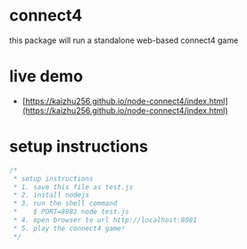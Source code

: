 connect4
========
this package will run a standalone web-based connect4 game

# live demo
- [https://kaizhu256.github.io/node-connect4/index.html](https://kaizhu256.github.io/node-connect4/index.html)


# setup instructions
```javascript
/*
 * setup instructions
 * 1. save this file as test.js
 * 2. install nodejs
 * 3. run the shell command
 *    $ PORT=8081 node test.js
 * 4. open browser to url http://localhost:8081
 * 5. play the connect4 game!
 */
```
